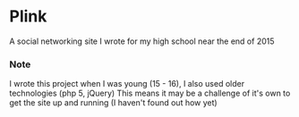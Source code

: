 # Plink
A social networking site I wrote for my high school near the end of 2015

### Note
I wrote this project when I was young (15 - 16), I also used older technologies (php 5, jQuery)
This means it may be a challenge of it's own to get the site up and running (I haven't found out how yet)
